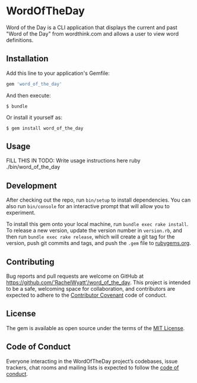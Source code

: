 # WordOfTheDay

Word of the Day is a CLI application that displays the current and past "Word of the Day" from wordthink.com and allows a user to view word definitions.

## Installation

Add this line to your application's Gemfile:

```ruby
gem 'word_of_the_day'
```

And then execute:

    $ bundle

Or install it yourself as:

    $ gem install word_of_the_day

## Usage
FILL THIS IN
TODO: Write usage instructions here
ruby ./bin/word_of_the_day

## Development

After checking out the repo, run `bin/setup` to install dependencies. You can also run `bin/console` for an interactive prompt that will allow you to experiment.

To install this gem onto your local machine, run `bundle exec rake install`. To release a new version, update the version number in `version.rb`, and then run `bundle exec rake release`, which will create a git tag for the version, push git commits and tags, and push the `.gem` file to [rubygems.org](https://rubygems.org).

## Contributing

Bug reports and pull requests are welcome on GitHub at https://github.com/'RachelWyatt'/word_of_the_day. This project is intended to be a safe, welcoming space for collaboration, and contributors are expected to adhere to the [Contributor Covenant](http://contributor-covenant.org) code of conduct.

## License

The gem is available as open source under the terms of the [MIT License](https://opensource.org/licenses/MIT).

## Code of Conduct

Everyone interacting in the WordOfTheDay project’s codebases, issue trackers, chat rooms and mailing lists is expected to follow the [code of conduct](https://github.com/'RachelWyatt'/word_of_the_day/blob/master/CODE_OF_CONDUCT.md).
